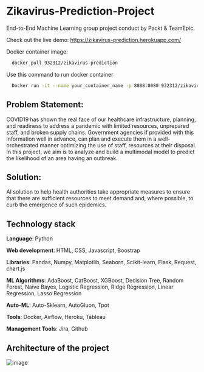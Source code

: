 # Zikavirus-Prediction-Project
End-to-End Machine Learning group project conduct by Packt &amp; TeamEpic.


Check out the live demo: https://zikavirus-prediction.herokuapp.com/

Docker container image: 

```bash
  docker pull 932312/zikavirus-prediction
```

Use this command to run docker container

```bash
  Docker run -it --name your_container_name -p 8888:8080 932312/zikavirus-prediction:latest
```



## Problem Statement:
COVID19 has shown the real face of our healthcare infrastructure, planning, and readiness to address a pandemic with limited resources, unprepared staff, and broken supply chains. Government agencies if provided with this information well in advance, can plan and execute them in a well-orchestrated manner optimizing the use of staff, resources at their disposal. In this project, we aim is to analyze and build a multimodal model to predict the likelihood of an area having an outbreak.

## Solution:
AI solution to help health authorities take appropriate measures to ensure that there are sufficient resources to meet demand and, where possible, to curb the emergence of such epidemics.


## Technology stack
**Language**: Python

**Web development**: HTML, CSS, Javascript, Boostrap

**Libraries**: Pandas, Numpy, Matplotlib, Seaborn, Scikit-learn, Flask, Request, chart.js

**ML Algorithms**: AdaBoost, CatBoost, XGBoost, Decision Tree, Random Forest, Naive Bayes, Logistic Regression, Ridge Regression, Linear Regression, Lasso Regression

**Auto-ML**: Auto-Sklearn, AutoGluon, Tpot

**Tools**: Docker, Airflow, Heroku, Tableau

**Management Tools**: Jira, Github


## Architecture of the project
![image](https://user-images.githubusercontent.com/66164268/135323580-289f7b8f-72de-449d-ab6b-add562db8382.png)


